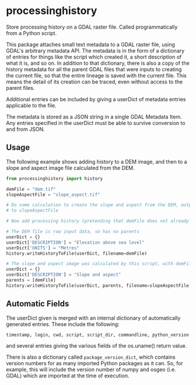 # processinghistory
Store processing history on a GDAL raster file. Called programmatically from a Python script.

This package attaches small text metadata to a GDAL raster file, using GDAL's arbitrary metadata API. The metadata is in the form of a dictionary of entries for things like the script which created it, a short description of what it is, and so on. In addition to that dictionary, there is also
a copy of the history metadata for all the parent GDAL files that were inputs to creating the current file, so that the entire lineage is saved with the current file. This means the detail of its creation can be traced, even without access to the parent files.

Additional entries can be included by giving a userDict of metadata entries applicable to the file.

The metadata is stored as a JSON string in a single GDAL Metadata Item. Any entries specified in the userDict must be able to survive conversion to and from JSON.

## Usage
The following example shows adding history to a DEM image, and then to a slope and aspect image file calculated from the DEM.

```python
from processinghistory import history

demFile = "dem.tif"
slopeAspectFile = "slope_aspect.tif"

# Do some calculation to create the slope and aspect from the DEM, output
# to slopeAspectFile

# Now add processing history (pretending that demFile does not already have it).

# The DEM file is raw input data, so has no parents
userDict = {}
userDict['DESCRIPTION'] = "Elevation above sea level"
userDict['UNITS'] = "Metres"
history.writeHistoryToFile(userDict, filename=demFile)

# The slope and aspect image was calculated by this script, with demFile as a parent
userDict = {}
userDict['DESCRIPTION'] = "Slope and aspect"
parents = [demFile]
history.writeHistoryToFile(userDict, parents, filename=slopeAspectFile)
```

## Automatic Fields
The userDict given is merged with an internal dictionary of automatically generated entries. These include the following:
```
timestamp, login, cwd, script, script_dir, commandline, python_version
```
and several entries giving the various fields of the os.uname() return value.

There is also a dictionary called `package_version_dict`, which contains version numbers for as many imported Python packages as it can. So, for example, this will include the version number of numpy and osgeo (i.e. GDAL) which are imported at the time of execution.
